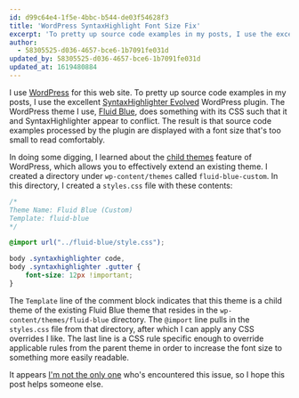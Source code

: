 ```yaml
---
id: d99c64e4-1f5e-4bbc-b544-de03f54628f3
title: 'WordPress SyntaxHighlight Font Size Fix'
excerpt: 'To pretty up source code examples in my posts, I use the excellent SyntaxHighlighter Evolved WordPress plugin. The WordPress theme I use conflicts with it.'
author:
  - 58305525-d036-4657-bce6-1b7091fe031d
updated_by: 58305525-d036-4657-bce6-1b7091fe031d
updated_at: 1619480884
---
```

I use [WordPress](http://wordpress.org/ "WordPress › Blog Tool, Publishing Platform, and CMS") for this web site. To pretty up source code examples in my posts, I use the excellent [SyntaxHighlighter Evolved](http://www.viper007bond.com/wordpress-plugins/syntaxhighlighter/ "SyntaxHighlighter Evolved « Viper007Bond.com") WordPress plugin. The WordPress theme I use, [Fluid Blue](http://srinig.com/wordpress/themes/fluid-blue/ "Fluid Blue « Srini's WordPress Lab"), does something with its CSS such that it and SyntaxHighlighter appear to conflict. The result is that source code examples processed by the plugin are displayed with a font size that's too small to read comfortably.

In doing some digging, I learned about the [child themes](http://codex.wordpress.org/Child_Themes "Child Themes « WordPress Codex") feature of WordPress, which allows you to effectively extend an existing theme. I created a directory under `wp-content/themes` called `fluid-blue-custom`. In this directory, I created a `styles.css` file with these contents:

```css
/*
Theme Name: Fluid Blue (Custom)
Template: fluid-blue
*/

@import url("../fluid-blue/style.css");

body .syntaxhighlighter code,
body .syntaxhighlighter .gutter {
    font-size: 12px !important;
}
```

The `Template` line of the comment block indicates that this theme is a child theme of the existing Fluid Blue theme that resides in the `wp-content/themes/fluid-blue` directory. The `@import` line pulls in the `styles.css` file from that directory, after which I can apply any CSS overrides I like. The last line is a CSS rule specific enough to override applicable rules from the parent theme in order to increase the font size to something more easily readable.

It appears [I'm not the only one](http://www.viper007bond.com/wordpress-plugins/syntaxhighlighter/comment-page-10/#comment-235530 "SyntaxHighlighter Evolved « Viper007Bond.com") who's encountered this issue, so I hope this post helps someone else.